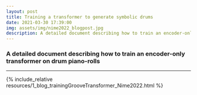 ```yaml
---
layout: post
title: Training a transformer to generate symbolic drums
date: 2021-03-30 17:39:00
img: assets/img/nime2022_blogpost.jpg
description: A detailed document describing how to train an encoder-only transformer on drum piano-rolls
---
```


### A detailed document describing how to train an encoder-only transformer on drum piano-rolls

---

{% include_relative resources/1_blog_trainingGrooveTransformer_Nime2022.html %}
